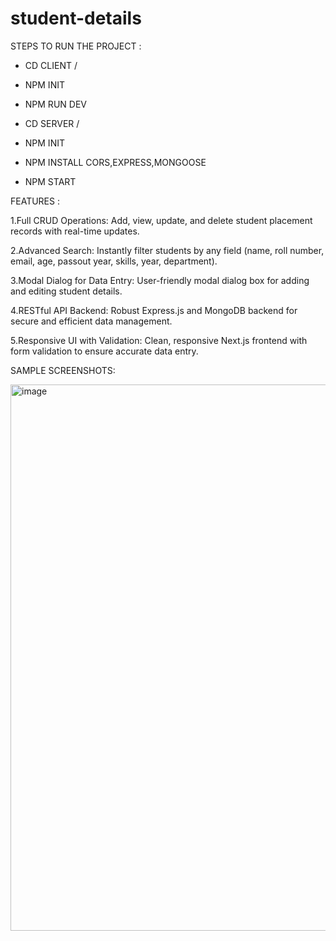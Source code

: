 # student-details

STEPS TO RUN THE PROJECT :
* CD CLIENT /
* NPM INIT
* NPM RUN DEV

* CD SERVER /
* NPM INIT
* NPM INSTALL CORS,EXPRESS,MONGOOSE
* NPM START

FEATURES :

1.Full CRUD Operations:
Add, view, update, and delete student placement records with real-time updates.


2.Advanced Search:
Instantly filter students by any field (name, roll number, email, age, passout year, skills, year, department).


3.Modal Dialog for Data Entry:
User-friendly modal dialog box for adding and editing student details.

4.RESTful API Backend:
Robust Express.js and MongoDB backend for secure and efficient data management.

5.Responsive UI with Validation:
Clean, responsive Next.js frontend with form validation to ensure accurate data entry.

SAMPLE SCREENSHOTS:

<img width="1919" height="874" alt="image" src="https://github.com/user-attachments/assets/2c09c5cf-5d7d-4cf7-b84a-38ef450b30f1" />



